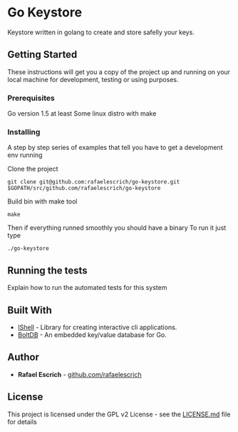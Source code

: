 # Go Keystore

Keystore written in golang to create and store safelly your keys.

## Getting Started

These instructions will get you a copy of the project up and running on your local machine for development, testing or using purposes.

### Prerequisites

Go version 1.5 at least
Some linux distro with make

### Installing

A step by step series of examples that tell you have to get a development env running

Clone the project

```
git clone git@github.com:rafaelescrich/go-keystore.git $GOPATH/src/github.com/rafaelescrich/go-keystore
```

Build bin with make tool

```
make
```
Then if everything runned smoothly you should have a binary
To run it just type

```
./go-keystore
```

## Running the tests

Explain how to run the automated tests for this system

## Built With

* [IShell](https://github.com/abiosoft/ishell) - Library for creating interactive cli applications.
* [BoltDB](https://github.com/boltdb/bolt) - An embedded key/value database for Go.

## Author

* **Rafael Escrich** - [github.com/rafaelescrich](https://github.com/rafaelescrich)

## License

This project is licensed under the GPL v2 License - see the [LICENSE.md](LICENSE.md) file for details